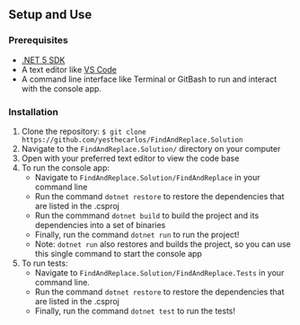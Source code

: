 ## Setup and Use

### Prerequisites
* [.NET 5 SDK](https://dotnet.microsoft.com/download/dotnet/5.0)
* A text editor like [VS Code](https://code.visualstudio.com/)
* A command line interface like Terminal or GitBash to run and interact with the console app.

### Installation
1. Clone the repository: `$ git clone https://github.com/yesthecarlos/FindAndReplace.Solution`
2. Navigate to the `FindAndReplace.Solution/` directory on your computer
3. Open with your preferred text editor to view the code base
4. To run the console app:
    * Navigate to `FindAndReplace.Solution/FindAndReplace` in your command line
    * Run the command `dotnet restore` to restore the dependencies that are listed in the .csproj
    * Run the commmand `dotnet build` to build the project and its dependencies into a set of binaries
    * Finally, run the command `dotnet run` to run the project!
    * Note: `dotnet run` also restores and builds the project, so you can use this single command to start the console app
5. To run tests:
    * Navigate to `FindAndReplace.Solution/FindAndReplace.Tests` in your command line.
    * Run the command `dotnet restore` to restore the dependencies that are listed in the .csproj
    * Finally, run the command `dotnet test` to run the tests!